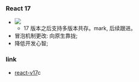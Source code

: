 ### React 17

* ![](http://with.muyunyun.cn/1b3163fff33edde81761d580e40f0725.jpg)
  * 17 版本之后支持多版本共存。mark, 后续跟进。
* 冒泡机制更改: 向原生靠拢;
* 降低开发心智;

### link

* [react-v17](https://reactjs.org/blog/2020/08/10/react-v17-rc.html)c